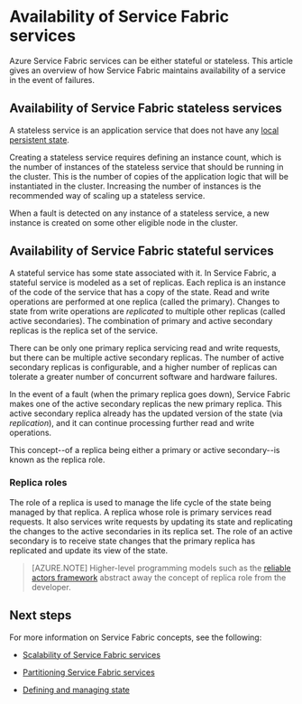 <properties
   pageTitle="Availability of Service Fabric services | Microsoft Azure"
   description="Describes fault detection, failover, and recovery for services"
   services="service-fabric"
   documentationCenter=".net"
   authors="appi101"
   manager="timlt"
   editor=""/>

<tags
   ms.service="service-fabric"
   ms.devlang="dotnet"
   ms.topic="article"
   ms.tgt_pltfrm="NA"
   ms.workload="NA"
   ms.date="01/20/2016"
   ms.author="aprameyr"/>

# Availability of Service Fabric services
Azure Service Fabric services can be either stateful or stateless. This article gives an overview of how Service Fabric maintains availability of a service in the event of failures.

## Availability of Service Fabric stateless services
A stateless service is an application service that does not have any [local persistent state](service-fabric-concepts-state.md).

Creating a stateless service requires defining an instance count, which is the number of instances of the stateless service that should be running in the cluster. This is the number of copies of the application logic that will be instantiated in the cluster. Increasing the number of instances is the recommended way of scaling up a stateless service.

When a fault is detected on any instance of a stateless service, a new instance is created on some other eligible node in the cluster.

## Availability of Service Fabric stateful services
A stateful service has some state associated with it. In Service Fabric, a stateful service is modeled as a set of replicas. Each replica is an instance of the code of the service that has a copy of the state. Read and write operations are performed at one replica (called the primary). Changes to state from write operations are *replicated* to multiple other replicas (called active secondaries). The combination of primary and active secondary replicas is the replica set of the service.

There can be only one primary replica servicing read and write requests, but there can be multiple active secondary replicas. The number of active secondary replicas is configurable, and a higher number of replicas can tolerate a greater number of concurrent software and hardware failures.

In the event of a fault (when the primary replica goes down), Service Fabric makes one of the active secondary replicas the new primary replica. This active secondary replica already has the updated version of the state (via *replication*), and it can continue processing further read and write operations.

This concept--of a replica being either a primary or active secondary--is known as the replica role.

### Replica roles
The role of a replica is used to manage the life cycle of the state being managed by that replica. A replica whose role is primary services read requests. It also services write requests by updating its state and replicating the changes to the active secondaries in its replica set. The role of an active secondary is to receive state changes that the primary replica has replicated and update its view of the state.

>[AZURE.NOTE] Higher-level programming models such as the [reliable actors framework](service-fabric-reliable-actors-introduction.md) abstract away the concept of replica role from the developer.

## Next steps

For more information on Service Fabric concepts, see the following:

- [Scalability of Service Fabric services](service-fabric-concepts-scalability.md)

- [Partitioning Service Fabric services](service-fabric-concepts-partitioning.md)

- [Defining and managing state](service-fabric-concepts-state.md)
